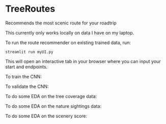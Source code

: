 # TreeRoutes
Recommends the most scenic route for your roadtrip

This currently only works locally on data I have on my laptop.

To run the route recommender on existing trained data, run:

`streamlit run myUI.py`

This will open an interactive tab in your browser where you can input your start and endpoints.

To train the CNN:

To validate the CNN:

To do some EDA on the tree coverage data:

To do some EDA on the nature sightings data:

To do some EDA on the scenery score:

